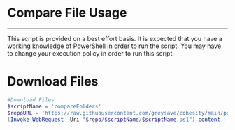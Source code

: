 # Compare File Usage
---
This script is provided on a best effort basis.  It is expected that you have a working knowledge of PowerShell in order to run the script.  You may have to change  your execution policy in order to run this script.

# Download Files

```powershell
#Download Files
$scriptName = 'compareFolders'
$repoURL = 'https://raw.githubusercontent.com/greysave/cohesity/main/powershell'
(Invoke-WebRequest -Uri "$repo/$scriptName/$scriptName.ps1").content | Out-File "$scriptName.ps1";  (Get-Content "$scriptName.ps1") | Set-Content "$scriptName.ps1"
```